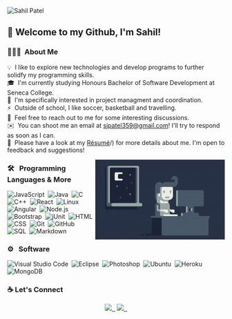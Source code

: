 ![Sahil Patel](https://user-images.githubusercontent.com/34140955/115974046-ef2ddd00-a527-11eb-9536-a64c406b80ca.gif)

<h2>👋 Welcome to my Github, I'm Sahil!</h2>

### 👨🏻‍💻 &nbsp;About Me
💡 &nbsp;I like to explore new technologies and develop programs to further solidfy my programming skills.\
🎓 &nbsp;I'm currently studying Honours Bachelor of Software Development at Seneca College.        
🌱 &nbsp;I'm specifically interested in project managment and coordination.\
⚡ &nbsp;Outside of school, I like soccer, basketball and travelling.\
💬 &nbsp;Feel free to reach out to me for some interesting discussions.\
✉️ &nbsp;You can shoot me an email at sjpatel359@gmail.com! I'll try to respond as soon as I can.\
📄 &nbsp;Please have a look at my [Résumé](https://drive.google.com/file/d/1uTBwmP69rjnPkdZTZFkVN9Z-qTg8QfYU/view?usp=sharing)/) for more details about me. I'm open to feedback and suggestions!

<img alt="Coding" src="https://raw.githubusercontent.com/AVS1508/AVS1508/master/assets/Night-Coding.gif" align="right"/>

### 🛠 &nbsp; Programming Languages & More
![JavaScript](https://img.shields.io/badge/-JavaScript-05122A?style=flat&logo=javascript)&nbsp;
![Java](https://img.shields.io/badge/-Java-05122A?style=flat&logo=Java&logoColor=FFA518)&nbsp;
![C](https://img.shields.io/badge/-C-05122A?style=flat&logo=C&logoColor=A8B9CC)&nbsp;
![C++](https://img.shields.io/badge/-C++-05122A?style=flat&logo=C%2B%2B&logoColor=00599C)&nbsp;
![React](https://img.shields.io/badge/-React-05122A?style=flat&logo=react)&nbsp;
![Linux](https://img.shields.io/badge/-Linux-000?&logo=Linux)&nbsp;
![Angular](https://img.shields.io/badge/-Angular-EEE?style=flat-square&logo=angular&logoColor=DD0031)&nbsp;
![Node.js](https://img.shields.io/badge/-Node.js-05122A?style=flat&logo=node.js)&nbsp;
![Bootstrap](https://img.shields.io/badge/-Bootstrap-05122A?style=flat&logo=bootstrap&logoColor=563D7C)&nbsp;
![jUnit](https://img.shields.io/badge/jUnit%20-%23150458.svg?&style=flat&logo=Java&logoColor=white)&nbsp;
![HTML](https://img.shields.io/badge/-HTML-05122A?style=flat&logo=HTML5)&nbsp;
![CSS](https://img.shields.io/badge/-CSS-05122A?style=flat&logo=CSS3&logoColor=1572B6)&nbsp;
![Git](https://img.shields.io/badge/-Git-05122A?style=flat&logo=git)&nbsp;
![GitHub](https://img.shields.io/badge/-GitHub-05122A?style=flat&logo=github)&nbsp;
![SQL](https://img.shields.io/badge/-SQL-000?&logo=MySQL)&nbsp;
![Markdown](https://img.shields.io/badge/-Markdown-05122A?style=flat&logo=markdown)&nbsp;

### ⚙️ &nbsp; Software
![Visual Studio Code](https://img.shields.io/badge/-Visual%20Studio%20Code-05122A?style=flat&logo=visual-studio-code&logoColor=007ACC)&nbsp;
![Eclipse](https://img.shields.io/badge/-Eclipse-05122A?style=flat&logo=eclipse-ide&logoColor=2C2255)&nbsp;
![Photoshop](https://img.shields.io/badge/-Photoshop-05122A?style=flat&logo=adobe-photoshop)&nbsp;
![Ubuntu](https://img.shields.io/badge/-Ubuntu-black?style=flat-square&logo=ubuntu)&nbsp;
![Heroku](https://img.shields.io/badge/-Heroku-black?style=flat-square&logo=heroku)&nbsp;
![MongoDB](https://img.shields.io/badge/-MongoDB-black?style=flat-square&logo=mongodb)&nbsp;

### ☕ Let's Connect 
<p align="center">
<a href="https://www.linkedin.com/in/sahil-patel-1009/"><img src="https://img.shields.io/badge/linkedin-%230077B5.svg?&style=for-the-badge&logo=linkedin&logoColor=white" />&nbsp;&nbsp;</a>
<a href="mailto:sjpatel359@gmail.com"><img src="https://img.shields.io/badge/gmail-%23D14836.svg?&style=for-the-badge&logo=gmail&logoColor=white" />&nbsp;&nbsp;</a>
</p>
